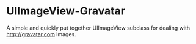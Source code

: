 UIImageView-Gravatar
====================

A simple and quickly put together UIImageView subclass for dealing with http://gravatar.com images.
